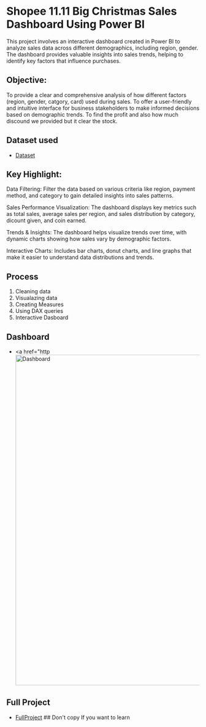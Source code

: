
# Shopee 11.11 Big Christmas Sales Dashboard Using Power BI
This project involves an interactive dashboard created in Power BI to analyze sales data across different demographics, including region, gender. The dashboard provides valuable insights into sales trends, helping to identify key factors that influence purchases.

## Objective:
To provide a clear and comprehensive analysis of how different factors (region, gender, catgory, card) used during sales.
To offer a user-friendly and intuitive interface for business stakeholders to make informed decisions based on demographic trends.
To find the profit and also how much discound we provided but it clear the stock.

## Dataset used
- <a href="https://github.com/MADHAV-KUM4R/Shopee-11.11-Sales-Business-Analysis/blob/main/Shopee%20Data.csv">Dataset</a>

## Key Highlight:
Data Filtering: Filter the data based on various criteria like region, payment method, and category to gain detailed insights into sales patterns.

Sales Performance Visualization: The dashboard displays key metrics such as total sales, average sales per region, and sales distribution by category, dicount given, and coin earned.

Trends & Insights: The dashboard helps visualize trends over time, with dynamic charts showing how sales vary by demographic factors.

Interactive Charts: Includes bar charts, donut charts, and line graphs that make it easier to understand data distributions and trends.

## Process
1. Cleaning data
2. Visualazing data
3. Creating Measures
4. Using DAX queries
5. Interactive Dasboard

## Dashboard
- <a href="http<img width="1538" height="862" alt="Dashboard" src="https://github.com/user-attachments/assets/da88e5e9-32bf-4166-81cb-290e99c94df8" />

## Full Project
- <a href="https://github.com/MADHAV-KUM4R/Shopee-11.11-Sales-Business-Analysis/blob/main/Shopee.pbix">FullProject</a> ## Don't copy If you want to learn
